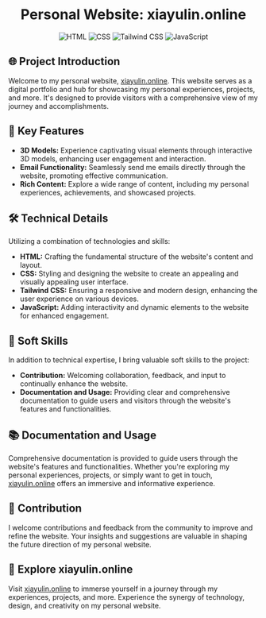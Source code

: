 <h1 align="center" id="title">Personal Website: xiayulin.online</h1>

<p align="center">
  <img src="https://img.shields.io/badge/HTML-Website%20Structure-blue" alt="HTML">
  <img src="https://img.shields.io/badge/CSS-Style%20and%20Design-blue" alt="CSS">
  <img src="https://img.shields.io/badge/Tailwind%20CSS-Responsive%20Design-blue" alt="Tailwind CSS">
  <img src="https://img.shields.io/badge/JavaScript-Interactivity-blue" alt="JavaScript">
</p>

## 🌐 Project Introduction

Welcome to my personal website, [xiayulin.online](https://xiayulin.online). This website serves as a digital portfolio and hub for showcasing my personal experiences, projects, and more. It's designed to provide visitors with a comprehensive view of my journey and accomplishments.

## 🎨 Key Features

- **3D Models:** Experience captivating visual elements through interactive 3D models, enhancing user engagement and interaction.
- **Email Functionality:** Seamlessly send me emails directly through the website, promoting effective communication.
- **Rich Content:** Explore a wide range of content, including my personal experiences, achievements, and showcased projects.

## 🛠️ Technical Details

Utilizing a combination of technologies and skills:

- **HTML:** Crafting the fundamental structure of the website's content and layout.
- **CSS:** Styling and designing the website to create an appealing and visually appealing user interface.
- **Tailwind CSS:** Ensuring a responsive and modern design, enhancing the user experience on various devices.
- **JavaScript:** Adding interactivity and dynamic elements to the website for enhanced engagement.

## 🧩 Soft Skills

In addition to technical expertise, I bring valuable soft skills to the project:

- **Contribution:** Welcoming collaboration, feedback, and input to continually enhance the website.
- **Documentation and Usage:** Providing clear and comprehensive documentation to guide users and visitors through the website's features and functionalities.

## 📚 Documentation and Usage

Comprehensive documentation is provided to guide users through the website's features and functionalities. Whether you're exploring my personal experiences, projects, or simply want to get in touch, [xiayulin.online](https://xiayulin.online) offers an immersive and informative experience.

## 🤝 Contribution

I welcome contributions and feedback from the community to improve and refine the website. Your insights and suggestions are valuable in shaping the future direction of my personal website.

## 🌟 Explore xiayulin.online

Visit [xiayulin.online](https://xiayulin.online) to immerse yourself in a journey through my experiences, projects, and more. Experience the synergy of technology, design, and creativity on my personal website.

